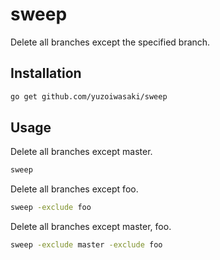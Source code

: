 # sweep

Delete all branches except the specified branch.

## Installation

```sh
go get github.com/yuzoiwasaki/sweep
```

## Usage

Delete all branches except master.

```sh
sweep
```

Delete all branches except foo.

```sh
sweep -exclude foo
```

Delete all branches except master, foo.

```sh
sweep -exclude master -exclude foo
```
